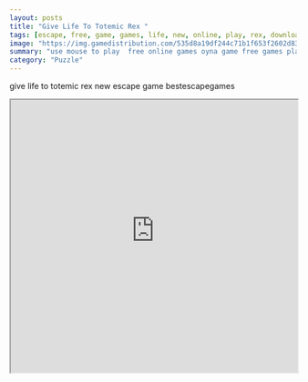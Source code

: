 ```yaml
---
layout: posts
title: "Give Life To Totemic Rex "
tags: [escape, free, game, games, life, new, online, play, rex, download, give, totemic, free, online, games, oyna, game, free, games, play, play, games]
image: "https://img.gamedistribution.com/535d8a19df244c71b1f653f2602d8345.jpg"
summary: "use mouse to play  free online games oyna game free games play play games"
category: "Puzzle"
---
```


give life to totemic rex new escape game bestescapegames

<iframe width="100%" height="480px;" src="https://flash.gamedistribution.com?game=535d8a19df244c71b1f653f2602d8345"></iframe>